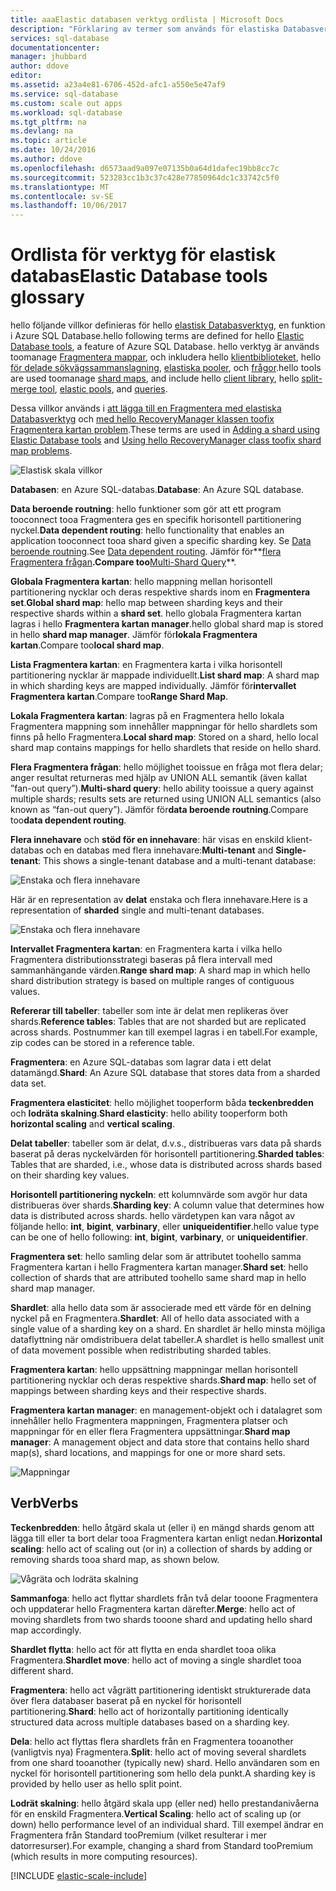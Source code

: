 ```yaml
---
title: aaaElastic databasen verktyg ordlista | Microsoft Docs
description: "Förklaring av termer som används för elastiska Databasverktyg"
services: sql-database
documentationcenter: 
manager: jhubbard
author: ddove
editor: 
ms.assetid: a23a4e81-6706-452d-afc1-a550e5e47af9
ms.service: sql-database
ms.custom: scale out apps
ms.workload: sql-database
ms.tgt_pltfrm: na
ms.devlang: na
ms.topic: article
ms.date: 10/24/2016
ms.author: ddove
ms.openlocfilehash: d6573aad9a097e07135b0a64d1dafec19bb8cc7c
ms.sourcegitcommit: 523283cc1b3c37c428e77850964dc1c33742c5f0
ms.translationtype: MT
ms.contentlocale: sv-SE
ms.lasthandoff: 10/06/2017
---
```

# <a name="elastic-database-tools-glossary"></a><span data-ttu-id="b3f1b-103">Ordlista för verktyg för elastisk databas</span><span class="sxs-lookup"><span data-stu-id="b3f1b-103">Elastic Database tools glossary</span></span>
<span data-ttu-id="b3f1b-104">hello följande villkor definieras för hello [elastisk Databasverktyg](sql-database-elastic-scale-introduction.md), en funktion i Azure SQL Database.</span><span class="sxs-lookup"><span data-stu-id="b3f1b-104">hello following terms are defined for hello [Elastic Database tools](sql-database-elastic-scale-introduction.md), a feature of Azure SQL Database.</span></span> <span data-ttu-id="b3f1b-105">hello verktyg är används toomanage [Fragmentera mappar](sql-database-elastic-scale-shard-map-management.md), och inkludera hello [klientbiblioteket](sql-database-elastic-database-client-library.md), hello [för delade sökvägssammanslagning](sql-database-elastic-scale-overview-split-and-merge.md), [elastiska pooler](sql-database-elastic-pool.md), och [frågor](sql-database-elastic-query-overview.md).</span><span class="sxs-lookup"><span data-stu-id="b3f1b-105">hello tools are used toomanage [shard maps](sql-database-elastic-scale-shard-map-management.md), and include hello [client library](sql-database-elastic-database-client-library.md), hello [split-merge tool](sql-database-elastic-scale-overview-split-and-merge.md), [elastic pools](sql-database-elastic-pool.md), and [queries](sql-database-elastic-query-overview.md).</span></span> 

<span data-ttu-id="b3f1b-106">Dessa villkor används i [att lägga till en Fragmentera med elastiska Databasverktyg](sql-database-elastic-scale-add-a-shard.md) och [med hello RecoveryManager klassen toofix Fragmentera kartan problem](sql-database-elastic-database-recovery-manager.md).</span><span class="sxs-lookup"><span data-stu-id="b3f1b-106">These terms are used in [Adding a shard using Elastic Database tools](sql-database-elastic-scale-add-a-shard.md) and [Using hello RecoveryManager class toofix shard map problems](sql-database-elastic-database-recovery-manager.md).</span></span>

![Elastisk skala villkor][1]

<span data-ttu-id="b3f1b-108">**Databasen**: en Azure SQL-databas.</span><span class="sxs-lookup"><span data-stu-id="b3f1b-108">**Database**: An Azure SQL database.</span></span> 

<span data-ttu-id="b3f1b-109">**Data beroende routning**: hello funktioner som gör att ett program tooconnect tooa Fragmentera ges en specifik horisontell partitionering nyckel.</span><span class="sxs-lookup"><span data-stu-id="b3f1b-109">**Data dependent routing**: hello functionality that enables an application tooconnect tooa shard given a specific sharding key.</span></span> <span data-ttu-id="b3f1b-110">Se [Data beroende routning](sql-database-elastic-scale-data-dependent-routing.md).</span><span class="sxs-lookup"><span data-stu-id="b3f1b-110">See [Data dependent routing](sql-database-elastic-scale-data-dependent-routing.md).</span></span> <span data-ttu-id="b3f1b-111">Jämför för**[flera Fragmentera frågan](sql-database-elastic-scale-multishard-querying.md)**.</span><span class="sxs-lookup"><span data-stu-id="b3f1b-111">Compare too**[Multi-Shard Query](sql-database-elastic-scale-multishard-querying.md)**.</span></span>

<span data-ttu-id="b3f1b-112">**Globala Fragmentera kartan**: hello mappning mellan horisontell partitionering nycklar och deras respektive shards inom en **Fragmentera set**.</span><span class="sxs-lookup"><span data-stu-id="b3f1b-112">**Global shard map**: hello map between sharding keys and their respective shards within a **shard set**.</span></span> <span data-ttu-id="b3f1b-113">hello globala Fragmentera kartan lagras i hello **Fragmentera kartan manager**.</span><span class="sxs-lookup"><span data-stu-id="b3f1b-113">hello global shard map is stored in hello **shard map manager**.</span></span> <span data-ttu-id="b3f1b-114">Jämför för**lokala Fragmentera kartan**.</span><span class="sxs-lookup"><span data-stu-id="b3f1b-114">Compare too**local shard map**.</span></span>

<span data-ttu-id="b3f1b-115">**Lista Fragmentera kartan**: en Fragmentera karta i vilka horisontell partitionering nycklar är mappade individuellt.</span><span class="sxs-lookup"><span data-stu-id="b3f1b-115">**List shard map**: A shard map in which sharding keys are mapped individually.</span></span> <span data-ttu-id="b3f1b-116">Jämför för**intervallet Fragmentera kartan**.</span><span class="sxs-lookup"><span data-stu-id="b3f1b-116">Compare too**Range Shard Map**.</span></span>   

<span data-ttu-id="b3f1b-117">**Lokala Fragmentera kartan**: lagras på en Fragmentera hello lokala Fragmentera mappning som innehåller mappningar för hello shardlets som finns på hello Fragmentera.</span><span class="sxs-lookup"><span data-stu-id="b3f1b-117">**Local shard map**: Stored on a shard, hello local shard map contains mappings for hello shardlets that reside on hello shard.</span></span>

<span data-ttu-id="b3f1b-118">**Flera Fragmentera frågan**: hello möjlighet tooissue en fråga mot flera delar; anger resultat returneras med hjälp av UNION ALL semantik (även kallat ”fan-out query”).</span><span class="sxs-lookup"><span data-stu-id="b3f1b-118">**Multi-shard query**: hello ability tooissue a query against multiple shards; results sets are returned using UNION ALL semantics (also known as “fan-out query”).</span></span> <span data-ttu-id="b3f1b-119">Jämför för**data beroende routning**.</span><span class="sxs-lookup"><span data-stu-id="b3f1b-119">Compare too**data dependent routing**.</span></span>

<span data-ttu-id="b3f1b-120">**Flera innehavare** och **stöd för en innehavare**: här visas en enskild klient-databas och en databas med flera innehavare:</span><span class="sxs-lookup"><span data-stu-id="b3f1b-120">**Multi-tenant** and **Single-tenant**: This shows a single-tenant database and a multi-tenant database:</span></span>

![Enstaka och flera innehavare](./media/sql-database-elastic-scale-glossary/multi-single-simple.png)

<span data-ttu-id="b3f1b-122">Här är en representation av **delat** enstaka och flera innehavare.</span><span class="sxs-lookup"><span data-stu-id="b3f1b-122">Here is a representation of **sharded** single and multi-tenant databases.</span></span> 

![Enstaka och flera innehavare](./media/sql-database-elastic-scale-glossary/shards-single-multi.png)

<span data-ttu-id="b3f1b-124">**Intervallet Fragmentera kartan**: en Fragmentera karta i vilka hello Fragmentera distributionsstrategi baseras på flera intervall med sammanhängande värden.</span><span class="sxs-lookup"><span data-stu-id="b3f1b-124">**Range shard map**: A shard map in which hello shard distribution strategy is based on multiple ranges of contiguous values.</span></span> 

<span data-ttu-id="b3f1b-125">**Refererar till tabeller**: tabeller som inte är delat men replikeras över shards.</span><span class="sxs-lookup"><span data-stu-id="b3f1b-125">**Reference tables**: Tables that are not sharded but are replicated across shards.</span></span> <span data-ttu-id="b3f1b-126">Postnummer kan till exempel lagras i en tabell.</span><span class="sxs-lookup"><span data-stu-id="b3f1b-126">For example, zip codes can be stored in a reference table.</span></span> 

<span data-ttu-id="b3f1b-127">**Fragmentera**: en Azure SQL-databas som lagrar data i ett delat datamängd.</span><span class="sxs-lookup"><span data-stu-id="b3f1b-127">**Shard**: An Azure SQL database that stores data from a sharded data set.</span></span> 

<span data-ttu-id="b3f1b-128">**Fragmentera elasticitet**: hello möjlighet tooperform båda **teckenbredden** och **lodräta skalning**.</span><span class="sxs-lookup"><span data-stu-id="b3f1b-128">**Shard elasticity**: hello ability tooperform both **horizontal scaling** and **vertical scaling**.</span></span>

<span data-ttu-id="b3f1b-129">**Delat tabeller**: tabeller som är delat, d.v.s., distribueras vars data på shards baserat på deras nyckelvärden för horisontell partitionering.</span><span class="sxs-lookup"><span data-stu-id="b3f1b-129">**Sharded tables**: Tables that are sharded, i.e., whose data is distributed across shards based on their sharding key values.</span></span> 

<span data-ttu-id="b3f1b-130">**Horisontell partitionering nyckeln**: ett kolumnvärde som avgör hur data distribueras över shards.</span><span class="sxs-lookup"><span data-stu-id="b3f1b-130">**Sharding key**: A column value that determines how data is distributed across shards.</span></span> <span data-ttu-id="b3f1b-131">hello värdetypen kan vara något av följande hello: **int**, **bigint**, **varbinary**, eller **uniqueidentifier**.</span><span class="sxs-lookup"><span data-stu-id="b3f1b-131">hello value type can be one of hello following: **int**, **bigint**, **varbinary**, or **uniqueidentifier**.</span></span> 

<span data-ttu-id="b3f1b-132">**Fragmentera set**: hello samling delar som är attributet toohello samma Fragmentera kartan i hello Fragmentera kartan manager.</span><span class="sxs-lookup"><span data-stu-id="b3f1b-132">**Shard set**: hello collection of shards that are attributed toohello same shard map in hello shard map manager.</span></span>  

<span data-ttu-id="b3f1b-133">**Shardlet**: alla hello data som är associerade med ett värde för en delning nyckel på en Fragmentera.</span><span class="sxs-lookup"><span data-stu-id="b3f1b-133">**Shardlet**: All of hello data associated with a single value of a sharding key on a shard.</span></span> <span data-ttu-id="b3f1b-134">En shardlet är hello minsta möjliga dataflyttning när omdistribuera delat tabeller.</span><span class="sxs-lookup"><span data-stu-id="b3f1b-134">A shardlet is hello smallest unit of data movement possible when redistributing sharded tables.</span></span> 

<span data-ttu-id="b3f1b-135">**Fragmentera kartan**: hello uppsättning mappningar mellan horisontell partitionering nycklar och deras respektive shards.</span><span class="sxs-lookup"><span data-stu-id="b3f1b-135">**Shard map**: hello set of mappings between sharding keys and their respective shards.</span></span>

<span data-ttu-id="b3f1b-136">**Fragmentera kartan manager**: en management-objekt och i datalagret som innehåller hello Fragmentera mappningen, Fragmentera platser och mappningar för en eller flera Fragmentera uppsättningar.</span><span class="sxs-lookup"><span data-stu-id="b3f1b-136">**Shard map manager**: A management object and data store that contains hello shard map(s), shard locations, and mappings for one or more shard sets.</span></span>

![Mappningar][2]

## <a name="verbs"></a><span data-ttu-id="b3f1b-138">Verb</span><span class="sxs-lookup"><span data-stu-id="b3f1b-138">Verbs</span></span>
<span data-ttu-id="b3f1b-139">**Teckenbredden**: hello åtgärd skala ut (eller i) en mängd shards genom att lägga till eller ta bort delar tooa Fragmentera kartan enligt nedan.</span><span class="sxs-lookup"><span data-stu-id="b3f1b-139">**Horizontal scaling**: hello act of scaling out (or in) a collection of shards by adding or removing shards tooa shard map, as shown below.</span></span>

![Vågräta och lodräta skalning][3]

<span data-ttu-id="b3f1b-141">**Sammanfoga**: hello act flyttar shardlets från två delar tooone Fragmentera och uppdaterar hello Fragmentera kartan därefter.</span><span class="sxs-lookup"><span data-stu-id="b3f1b-141">**Merge**: hello act of moving shardlets from two shards tooone shard and updating hello shard map accordingly.</span></span>

<span data-ttu-id="b3f1b-142">**Shardlet flytta**: hello act för att flytta en enda shardlet tooa olika Fragmentera.</span><span class="sxs-lookup"><span data-stu-id="b3f1b-142">**Shardlet move**: hello act of moving a single shardlet tooa different shard.</span></span> 

<span data-ttu-id="b3f1b-143">**Fragmentera**: hello act vågrätt partitionering identiskt strukturerade data över flera databaser baserat på en nyckel för horisontell partitionering.</span><span class="sxs-lookup"><span data-stu-id="b3f1b-143">**Shard**: hello act of horizontally partitioning identically structured data across multiple databases based on a sharding key.</span></span>

<span data-ttu-id="b3f1b-144">**Dela**: hello act flyttas flera shardlets från en Fragmentera tooanother (vanligtvis nya) Fragmentera.</span><span class="sxs-lookup"><span data-stu-id="b3f1b-144">**Split**: hello act of moving several shardlets from one shard tooanother (typically new) shard.</span></span> <span data-ttu-id="b3f1b-145">Hello användaren som en nyckel för horisontell partitionering som hello dela punkt.</span><span class="sxs-lookup"><span data-stu-id="b3f1b-145">A sharding key is provided by hello user as hello split point.</span></span>

<span data-ttu-id="b3f1b-146">**Lodrät skalning**: hello åtgärd skala upp (eller ned) hello prestandanivåerna för en enskild Fragmentera.</span><span class="sxs-lookup"><span data-stu-id="b3f1b-146">**Vertical Scaling**: hello act of scaling up (or down) hello performance level of an individual shard.</span></span> <span data-ttu-id="b3f1b-147">Till exempel ändrar en Fragmentera från Standard tooPremium (vilket resulterar i mer datorresurser).</span><span class="sxs-lookup"><span data-stu-id="b3f1b-147">For example, changing a shard from Standard tooPremium (which results in more computing resources).</span></span> 

[!INCLUDE [elastic-scale-include](../../includes/elastic-scale-include.md)]

<!--Image references-->
[1]: ./media/sql-database-elastic-scale-glossary/glossary.png
[2]: ./media/sql-database-elastic-scale-glossary/mappings.png
[3]: ./media/sql-database-elastic-scale-glossary/h_versus_vert.png

